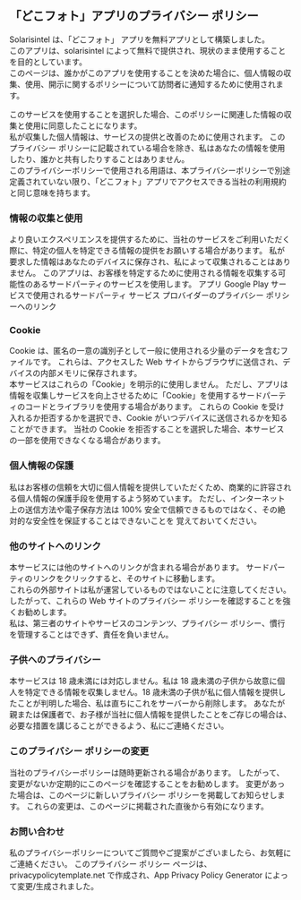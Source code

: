## 「どこフォト」アプリのプライバシー ポリシー
Solarisintel は、「どこフォト」 アプリを無料アプリとして構築しました。  
このアプリは、solarisintel によって無料で提供され、現状のまま使用することを目的としています。  
このページは、誰かがこのアプリを使用することを決めた場合に、個人情報の収集、使用、開示に関するポリシーについて訪問者に通知するために使用されます。  
  
このサービスを使用することを選択した場合、このポリシーに関連した情報の収集と使用に同意したことになります。  
私が収集した個人情報は、サービスの提供と改善のために使用されます。 このプライバシー ポリシーに記載されている場合を除き、私はあなたの情報を使用したり、誰かと共有したりすることはありません。  
このプライバシーポリシーで使用される用語は、本プライバシーポリシーで別途定義されていない限り、「どこフォト」アプリでアクセスできる当社の利用規約と同じ意味を持ちます。

### 情報の収集と使用
より良いエクスペリエンスを提供するために、当社のサービスをご利用いただく際に、特定の個人を特定できる情報の提供をお願いする場合があります。 
私が要求した情報はあなたのデバイスに保存され、私によって収集されることはありません。
このアプリは、お客様を特定するために使用される情報を収集する可能性のあるサードパーティのサービスを使用します。
アプリ Google Play サービスで使用されるサードパーティ サービス 
プロバイダーのプライバシー ポリシーへのリンク

###  Cookie
Cookie は、匿名の一意の識別子として一般に使用される少量のデータを含むファイルです。 これらは、アクセスした Web サイトからブラウザに送信され、デバイスの内部メモリに保存されます。  
本サービスはこれらの「Cookie」を明示的に使用しません。 ただし、アプリは情報を収集しサービスを向上させるために「Cookie」を使用するサードパーティのコードとライブラリを使用する場合があります。 これらの Cookie を受け入れるか拒否するかを選択でき、Cookie がいつデバイスに送信されるかを知ることができます。 当社の Cookie を拒否することを選択した場合、本サービスの一部を使用できなくなる場合があります。

### 個人情報の保護 
私はお客様の信頼を大切に個人情報を提供していただくため、商業的に許容される個人情報の保護手段を使用するよう努めています。 
ただし、インターネット上の送信方法や電子保存方法は 100% 安全で信頼できるものではなく、その絶対的な安全性を保証することはできないことを
覚えておいてください。

### 他のサイトへのリンク
本サービスには他のサイトへのリンクが含まれる場合があります。 サードパーティのリンクをクリックすると、そのサイトに移動します。  
これらの外部サイトは私が運営しているものではないことに注意してください。   
したがって、これらの Web サイトのプライバシー ポリシーを確認することを強くお勧めします。  
私は、第三者のサイトやサービスのコンテンツ、プライバシー ポリシー、慣行を管理することはできず、責任を負いません。  

### 子供へのプライバシー
本サービスは 18 歳未満には対応しません。私は 18 歳未満の子供から故意に個人を特定できる情報を収集しません。18 歳未満の子供が私に個人情報を提供したことが判明した場合、私は直ちにこれをサーバーから削除します。 あなたが親または保護者で、お子様が当社に個人情報を提供したことをご存じの場合は、必要な措置を講じることができるよう、私にご連絡ください。  

### このプライバシー ポリシーの変更  
当社のプライバシーポリシーは随時更新される場合があります。 したがって、変更がないか定期的にこのページを確認することをお勧めします。 変更があった場合は、このページに新しいプライバシー ポリシーを掲載してお知らせします。 これらの変更は、このページに掲載された直後から有効になります。 
  
### お問い合わせ
私のプライバシーポリシーについてご質問やご提案がございましたら、お気軽にご連絡ください。
このプライバシー ポリシー ページは、privacypolicytemplate.net で作成され、App Privacy Policy Generator によって変更/生成されました。
